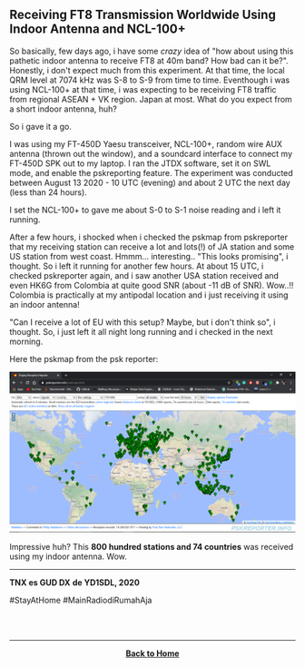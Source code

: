 ## Receiving FT8 Transmission Worldwide Using Indoor Antenna and NCL-100+

So basically, few days ago, i have some _crazy_ idea of "how about using this pathetic indoor antenna to receive FT8 at 40m band? How bad can it be?". Honestly, i don't expect much from this experiment. At that time, the local QRM level at 7074 kHz was S-8 to S-9 from time to time. Eventhough i was using NCL-100+ at that time, i was expecting to be receiving FT8 traffic from regional ASEAN + VK region. Japan at most. What do you expect from a short indoor antenna, huh? 

So i gave it a go.

I was using my FT-450D Yaesu transceiver, NCL-100+, random wire AUX antenna (thrown out the window), and a soundcard interface to connect my FT-450D SPK out to my laptop. I ran the JTDX software, set it on SWL mode, and enable the pskreporting feature.
The experiment was conducted between August 13 2020 - 10 UTC (evening) and about 2 UTC the next day (less than 24 hours).

I set the NCL-100+ to gave me about S-0 to S-1 noise reading and i left it running.

After a few hours, i shocked when i checked the pskmap from pskreporter that my receiving station can receive a lot and lots(!) of JA station and some US station from west coast. Hmmm... interesting.. 
"This looks promising", i thought. So i left it running for another few hours. 
At about 15 UTC, i checked pskreporter again, and i saw another USA station received and even HK6G from Colombia at quite good SNR (about -11 dB of SNR). Wow..!! Colombia is practically at my antipodal location and i just receiving it using an indoor antenna! 

"Can I receive a lot of EU with this setup? Maybe, but i don't think so", i thought.
So, i just left it all night long running and i checked in the next morning.

Here the pskmap from the psk reporter:

![](./pskrep_indoor_crazy_map.png)

Impressive huh? This **800 hundred stations and 74 countries** was received using my indoor antenna. Wow.

--------------------

**TNX es GUD DX**
**de YD1SDL, 2020**

#StayAtHome #MainRadiodiRumahAja

<br><br>
****
<p align="center">
  <a href="https://handiko.github.io/MyBlog/"> <b>Back to Home</b> </a>
  <br>
</p>
